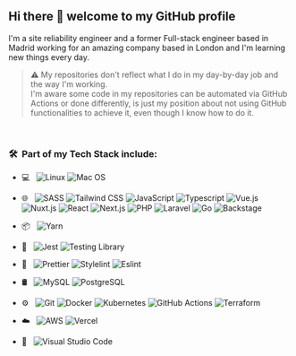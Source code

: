 ## Hi there 👋 welcome to my GitHub profile

I'm a site reliability engineer and a former Full-stack engineer based in Madrid working for an amazing company based in London and I'm learning new things every day.

> ⚠️ My repositories don't reflect what I do in my day-by-day job and the way I'm working. <br>
> I'm aware some code in my repositories can be automated via GitHub Actions or done differently, is just my position about not using GitHub functionalities to achieve it, even though I know how to do it.

<br>

### 🛠 &nbsp;Part of my Tech Stack include:

- 💻 &nbsp;
  ![Linux](https://img.shields.io/badge/-linux-333333?style=flat&logo=linux)
  ![Mac OS](https://img.shields.io/badge/-apple-333333?style=flat&logo=apple)

- 🌐 &nbsp;
  ![SASS](https://img.shields.io/badge/-SASS-333333?style=flat&logo=SASS&logoColor=1572B6)
  ![Tailwind CSS](https://img.shields.io/badge/-tailwindcss-333333?style=flat&logo=tailwindcss)
  ![JavaScript](https://img.shields.io/badge/-JavaScript-333333?style=flat&logo=javascript)
  ![Typescript](https://img.shields.io/badge/-typescript-333333?style=flat&logo=typescript)
  ![Vue.js](https://img.shields.io/badge/-vue.js-333333?style=flat&logo=vue.js)
  ![Nuxt.js](https://img.shields.io/badge/-nuxt.js-333333?style=flat&logo=nuxt.js)
  ![React](https://img.shields.io/badge/-React-333333?style=flat&logo=react)
  ![Next.js](https://img.shields.io/badge/-next.js-333333?style=flat&logo=next.js)
  ![PHP](https://img.shields.io/badge/-PHP-333333?style=flat&logo=php)
  ![Laravel](https://img.shields.io/badge/-Laravel-333333?style=flat&logo=laravel)
  ![Go](https://img.shields.io/badge/-go-333333?style=flat&logo=go)
  ![Backstage](https://img.shields.io/badge/-backstage-333333?style=flat&logo=backstage)

- 📦 &nbsp;
  ![Yarn](https://img.shields.io/badge/-yarn-333333?style=flat&logo=yarn)

- 🧪 &nbsp;
  ![Jest](https://img.shields.io/badge/-jest-333333?style=flat&logo=jest)
  ![Testing Library](https://img.shields.io/badge/-testinglibrary-333333?style=flat&logo=testinglibrary)

- 💅 &nbsp;
  ![Prettier](https://img.shields.io/badge/-prettier-333333?style=flat&logo=prettier)
  ![Stylelint](https://img.shields.io/badge/-stylelint-333333?style=flat&logo=stylelint)
  ![Eslint](https://img.shields.io/badge/-eslint-333333?style=flat&logo=eslint)
  ![]()

- 🛢 &nbsp;
  ![MySQL](https://img.shields.io/badge/-MySQL-333333?style=flat&logo=mysql)
  ![PostgreSQL](https://img.shields.io/badge/-PostgreSQL-333333?style=flat&logo=Postgresql)

- ⚙️ &nbsp;
  ![Git](https://img.shields.io/badge/-Git-333333?style=flat&logo=git)
  ![Docker](https://img.shields.io/badge/-docker-333333?style=flat&logo=docker)
  ![Kubernetes](https://img.shields.io/badge/-kubernetes-333333?style=flat&logo=kubernetes)
  ![GitHub Actions](https://img.shields.io/badge/-githubactions-333333?style=flat&logo=githubactions)
  ![Terraform](https://img.shields.io/badge/-terraform-333333?style=flat&logo=terraform)

- ☁️ &nbsp;
  ![AWS](https://img.shields.io/badge/-amazon-aws?style=flat&color=333333&logo=amazon-aws)
  ![Vercel](https://img.shields.io/badge/-vercel-333333?style=flat&color=333333&logo=vercel)

- 📝 &nbsp;
  ![Visual Studio Code](https://img.shields.io/badge/-Visual%20Studio%20Code-333333?style=flat&logo=visual-studio-code&logoColor=007ACC)
